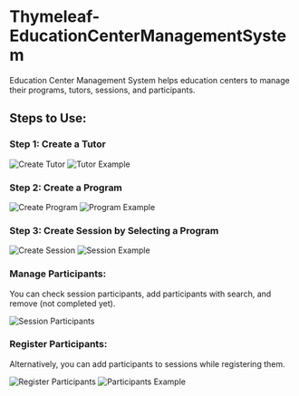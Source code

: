 # Thymeleaf-EducationCenterManagementSystem

Education Center Management System helps education centers to manage their programs, tutors, sessions, and participants.

## Steps to Use:

### Step 1: Create a Tutor 

![Create Tutor](https://github.com/AhmetNSHN/Thymeleaf-EducationCenterManagementSystem/assets/64427438/c5b81a0a-1acb-4317-a0a7-cc1966745283)
![Tutor Example](https://github.com/AhmetNSHN/Thymeleaf-EducationCenterManagementSystem/assets/64427438/cfa2ab5d-f8c5-4def-a2cc-c159e1bd068d)

### Step 2: Create a Program

![Create Program](https://github.com/AhmetNSHN/Thymeleaf-EducationCenterManagementSystem/assets/64427438/8f8b8dcb-29ee-47c9-bea8-8bc64b827843)
![Program Example](https://github.com/AhmetNSHN/Thymeleaf-EducationCenterManagementSystem/assets/64427438/b41da3d0-8a99-4de3-8162-c8c25daa6071)

### Step 3: Create Session by Selecting a Program

![Create Session](https://github.com/AhmetNSHN/Thymeleaf-EducationCenterManagementSystem/assets/64427438/2d61c161-9c10-4340-9480-362392dae937)
![Session Example](https://github.com/AhmetNSHN/Thymeleaf-EducationCenterManagementSystem/assets/64427438/73806bf7-4d19-4e05-808b-f4861792d90d)

### Manage Participants:

You can check session participants, add participants with search, and remove (not completed yet).

![Session Participants](https://github.com/AhmetNSHN/Thymeleaf-EducationCenterManagementSystem/assets/64427438/04fb27dc-de59-4d4e-a65a-c85e4b9f9412)

### Register Participants:

Alternatively, you can add participants to sessions while registering them.

![Register Participants](https://github.com/AhmetNSHN/Thymeleaf-EducationCenterManagementSystem/assets/64427438/cdd7783c-bbce-4eed-a76f-91f57c1c18d4)
![Participants Example](https://github.com/AhmetNSHN/Thymeleaf-EducationCenterManagementSystem/assets/64427438/9f8bcbbb-104c-410f-be5d-e4c3508bc5e1)
